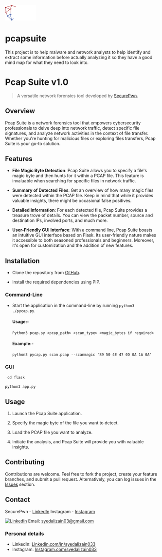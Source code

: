 <img src="https://github.com/SecurePwn/pcapsuite/blob/main/logos/2.png" width="20%" height="20%">

# pcapsuite
This project is to help malware and network analysts to help identify and extract some information before actually analyzing it so they have a good mind map for what they need to look into. 
# Pcap Suite v1.0

> A versatile network forensics tool developed by [SecurePwn](https://linkedin.com/company/secure-pwn).

## Overview

Pcap Suite is a network forensics tool that empowers cybersecurity professionals to delve deep into network traffic, detect specific file signatures, and analyze network activities in the context of file transfer. Whether you're hunting for malicious files or exploring files transfers, Pcap Suite is your go-to solution.

## Features

- **File Magic Byte Detection**: Pcap Suite allows you to specify a file's magic byte and then hunts for it within a PCAP file. This feature is invaluable when searching for specific files in network traffic.

- **Summary of Detected Files**: Get an overview of how many magic files were detected within the PCAP file. Keep in mind that while it provides valuable insights, there might be occasional false positives.

- **Detailed Information**: For each detected file, Pcap Suite provides a treasure trove of details. You can view the packet number, source and destination IPs, involved ports, and much more.

- **User-Friendly GUI Interface**: With a command line, Pcap Suite boasts an intuitive GUI interface based on Flask. Its user-friendly nature makes it accessible to both seasoned professionals and beginners. Moreover, it's open for customization and the addition of new features.

## Installation

- Clone the repository from [GitHub](https://github.com/[SecurePwn]/[Pcap-Suite]).

- Install the required dependencies using PIP.
### Command-Line
- Start the application in the command-line by running ``python3 ./pycap.py``.
  #### Usage:-
  ```Python3 pcap.py <pcap_path> <scan_type> <magic_bytes if required>```

  #### Example:-
  ```
  python3 pycap.py scan.pcap --scanmagic '89 50 4E 47 0D 0A 1A 0A'
  ```
### GUI
 ```
  cd flask
  ```
```
python3 app.py
```

## Usage

1. Launch the Pcap Suite application.

2. Specify the magic byte of the file you want to detect.

3. Load the PCAP file you want to analyze.

4. Initiate the analysis, and Pcap Suite will provide you with valuable insights.

## Contributing

Contributions are welcome. Feel free to fork the project, create your feature branches, and submit a pull request. Alternatively, you can log issues in the [Issues](https://github.com/[SecurePwn]/[Pcap-Suite]/issues) section.

## Contact

SecurePwn - [LinkedIn](https://linkedin.com/company/secure-pwn)
Instagram - [Instagram](https://instagram.com/securepwn)

[![LinkedIn](https://img.shields.io/badge/LinkedIn-Follow%20us-blue)](https://linkedin.com/company/secure-pwn)
Email: syedalizain03@gmail.com

### Personal details
- LinkedIn: [Linkedin.com/in/syedalizain033](https://linkedin.com/in/syedalizain033)
- Instagram: [Instagram.com/syedalizain033](https://instagram.com/syedalizain033)

